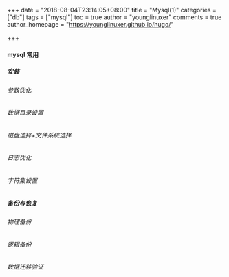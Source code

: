 +++
date = "2018-08-04T23:14:05+08:00"
title = "Mysql(1)"
categories = ["db"]
tags = ["mysql"]
toc = true
author = "younglinuxer"
comments = true
author_homepage =  "https://younglinuxer.github.io/hugo/"

+++

#### mysql 常用

##### 安装
###### 参数优化
###### 数据目录设置
###### 磁盘选择+文件系统选择
###### 日志优化
###### 字符集设置
##### 备份与恢复
###### 物理备份
###### 逻辑备份
###### 数据迁移验证



